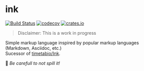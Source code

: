 # ink

[![Build Status](https://travis-ci.org/ink-markup/ink.svg?branch=experiment%2Fany-iterator)](https://travis-ci.org/ink-markup/ink)
[![codecov](https://codecov.io/gh/ink-markup/ink/branch/master/graph/badge.svg)](https://codecov.io/gh/ink-markup/ink)
[![crates.io](https://img.shields.io/crates/v/ink.svg)](https://crates.io/crates/ink)

> Disclaimer: This is a work in progress

Simple markup language inspired by popular markup languages (Markdown, Asciidoc, etc.)  
Sucessor of [timetabio/Ink](https://github.com/timetabio/Ink).

🔏 *Be carefull to not spill it!*
